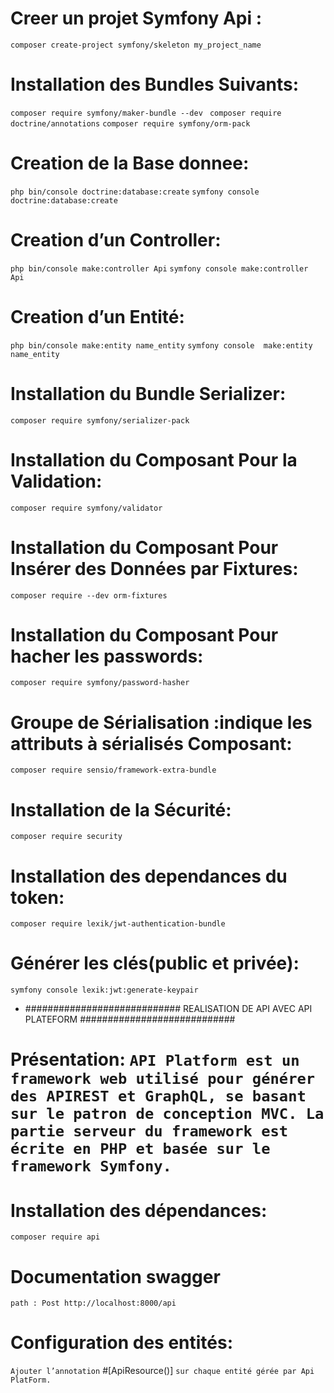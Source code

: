 # Creer un projet Symfony Api :
`composer create-project symfony/skeleton my_project_name`

# Installation des Bundles Suivants:
`composer require symfony/maker-bundle --dev `
`composer require doctrine/annotations`
`composer require symfony/orm-pack`

# Creation de la Base donnee: 
`php bin/console doctrine:database:create`
`symfony console doctrine:database:create`

# Creation d’un Controller: 
`php bin/console make:controller Api`
`symfony console make:controller Api`

# Creation d’un Entité: 
`php bin/console make:entity name_entity`
`symfony console  make:entity name_entity`

# Installation du Bundle Serializer: 
`composer require symfony/serializer-pack`

# Installation du Composant Pour la Validation:
`composer require symfony/validator`

# Installation du Composant Pour Insérer des Données par Fixtures:
`composer require --dev orm-fixtures`

# Installation du Composant Pour hacher les passwords: 
`composer require symfony/password-hasher`

# Groupe de Sérialisation :indique les attributs à sérialisés Composant:
`composer require sensio/framework-extra-bundle`

# Installation de la Sécurité:
`composer require security` 

# Installation des dependances du token:
`composer require lexik/jwt-authentication-bundle`

# Générer les clés(public et privée):
`symfony console lexik:jwt:generate-keypair`

* ############################ REALISATION DE API AVEC API PLATEFORM ############################
# Présentation: `API Platform est un framework web utilisé pour générer des APIREST et GraphQL, se basant sur le patron de conception MVC. La partie serveur du framework est écrite en PHP et basée sur le framework Symfony.`

# Installation des dépendances: 
`composer require api`

# Documentation swagger
`path : Post http://localhost:8000/api`

# Configuration des entités:
`Ajouter l’annotation` #[ApiResource()] `sur chaque entité gérée par Api PlatForm.`